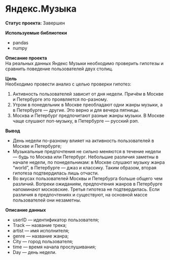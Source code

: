 # Яндекс.Музыка

**Статус проекта:** Завершен

**Используемые библиотеки**
* pandas
* numpy

**Описание проекта**\
На реальных данных Яндекс Музыки необходимо проверить гипотезы и сравнить поведение пользователей двух столиц.

**Цель**\
Необходимо провести анализ с целью проверки гипотез:
1. Активность пользователей зависит от дня недели. Причём в Москве и Петербурге это проявляется по-разному.
2. Утром в понедельник в Москве преобладают одни жанры музыки, а в Петербурге — другие. Это верно и для вечера пятницы.
3. Москва и Петербург предпочитают разные жанры музыки. В Москве чаще слушают поп-музыку, в Петербурге — русский рэп.

**Вывод**
* День недели по-разному влияет на активность пользователей в Москве и Петербурге;
* Музыкальные предпочтения не сильно меняются в течение недели — будь то Москва или Петербург. Небольшие различия заметны в начале недели, по понедельникам: в Москве слушают музыку жанра “world”, в Петербурге — джаз и классику. Таким образом, вторая гипотеза подтвердилась лишь отчасти.
* Во вкусах пользователей Москвы и Петербурга больше общего чем различий. Вопреки ожиданиям, предпочтения жанров в Петербурге напоминают московские.
Третья гипотеза не подтвердилась. Если различия в предпочтениях и существуют, на основной массе пользователей они незаметны.

**Описание данных**
* userID — идентификатор пользователя;
* Track — название трека;
* artist — имя исполнителя;
* genre — название жанра;
* City — город пользователя;
* time — время начала прослушивания;
* Day — день недели.